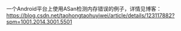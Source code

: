 一个Android平台上使用ASan检测内存错误的例子，详情见博客：
https://blog.csdn.net/taohongtaohuyiwei/article/details/123117882?spm=1001.2014.3001.5501
